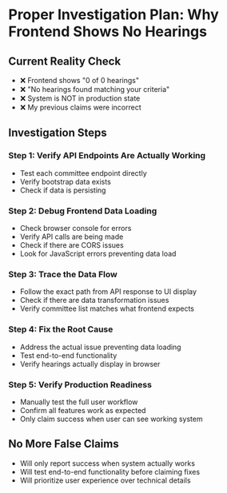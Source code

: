 # Proper Investigation Plan: Why Frontend Shows No Hearings

## Current Reality Check
- ❌ Frontend shows "0 of 0 hearings" 
- ❌ "No hearings found matching your criteria"
- ❌ System is NOT in production state
- ❌ My previous claims were incorrect

## Investigation Steps

### Step 1: Verify API Endpoints Are Actually Working
- Test each committee endpoint directly
- Verify bootstrap data exists
- Check if data is persisting

### Step 2: Debug Frontend Data Loading
- Check browser console for errors
- Verify API calls are being made
- Check if there are CORS issues
- Look for JavaScript errors preventing data load

### Step 3: Trace the Data Flow
- Follow the exact path from API response to UI display
- Check if there are data transformation issues
- Verify committee list matches what frontend expects

### Step 4: Fix the Root Cause
- Address the actual issue preventing data loading
- Test end-to-end functionality
- Verify hearings actually display in browser

### Step 5: Verify Production Readiness
- Manually test the full user workflow
- Confirm all features work as expected
- Only claim success when user can see working system

## No More False Claims
- Will only report success when system actually works
- Will test end-to-end functionality before claiming fixes
- Will prioritize user experience over technical details